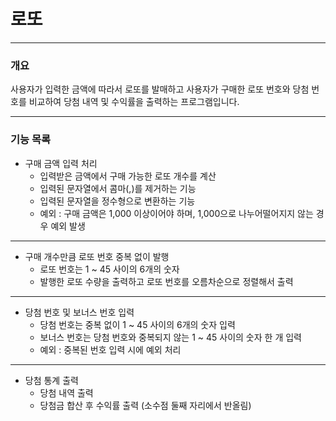 # 로또

---
### 개요

사용자가 입력한 금액에 따라서 로또를 발매하고
사용자가 구매한 로또 번호와 당첨 번호를 비교하여 당첨 내역 및 수익률을 출력하는 프로그램입니다.

---

### 기능 목록

- 구매 금액 입력 처리
    - 입력받은 금액에서 구매 가능한 로또 개수를 계산
    - 입력된 문자열에서 콤마(,)를 제거하는 기능
    - 입력된 문자열을 정수형으로 변환하는 기능
    - 예외 : 구매 금액은 1,000 이상이어야 하며, 1,000으로 나누어떨어지지 않는 경우 예외 발생

---

- 구매 개수만큼 로또 번호 중복 없이 발행
    - 로또 번호는 1 ~ 45 사이의 6개의 숫자
    - 발행한 로또 수량을 출력하고 로또 번호를 오름차순으로 정렬해서 출력

---

- 당첨 번호 및 보너스 번호 입력
    - 당첨 번호는 중복 없이 1 ~ 45 사이의 6개의 숫자 입력
    - 보너스 번호는 당첨 번호와 중복되지 않는 1 ~ 45 사이의 숫자 한 개 입력
    - 예외 : 중복된 번호 입력 시에 예외 처리

---

- 당첨 통계 출력
    - 당첨 내역 출력
    - 당첨금 합산 후 수익률 출력 (소수점 둘째 자리에서 반올림)